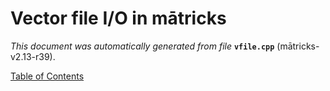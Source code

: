 
# Vector file I/O in mātricks
_This document was automatically generated from file_ **`vfile.cpp`** (mātricks-v2.13-r39).


[Table of Contents](README.md)
